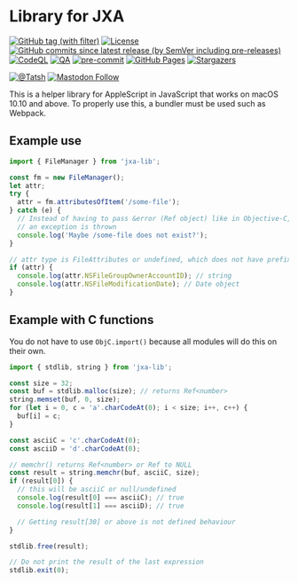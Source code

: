 # Library for JXA

[![GitHub tag (with filter)](https://img.shields.io/github/v/tag/Tatsh/jxa-lib)](https://github.com/Tatsh/jxa-lib/tags)
[![License](https://img.shields.io/github/license/Tatsh/jxa-lib)](https://github.com/Tatsh/jxa-lib/blob/master/LICENSE.txt)
[![GitHub commits since latest release (by SemVer including pre-releases)](https://img.shields.io/github/commits-since/Tatsh/jxa-lib/v0.0.2/master)](https://github.com/Tatsh/jxa-lib/compare/v0.0.2...master)
[![CodeQL](https://github.com/Tatsh/jxa-lib/actions/workflows/codeql.yml/badge.svg)](https://github.com/Tatsh/jxa-lib/actions/workflows/codeql.yml)
[![QA](https://github.com/Tatsh/jxa-lib/actions/workflows/qa.yml/badge.svg)](https://github.com/Tatsh/jxa-lib/actions/workflows/qa.yml)
[![pre-commit](https://img.shields.io/badge/pre--commit-enabled-brightgreen?logo=pre-commit&logoColor=white)](https://github.com/pre-commit/pre-commit)
[![GitHub Pages](https://github.com/Tatsh/jxa-lib/actions/workflows/pages/pages-build-deployment/badge.svg)](https://tatsh.github.io/jxa-lib/)
[![Stargazers](https://img.shields.io/github/stars/Tatsh/jxa-lib?logo=github&style=flat)](https://github.com/Tatsh/jxa-lib/stargazers)

[![@Tatsh](https://img.shields.io/badge/dynamic/json?url=https%3A%2F%2Fpublic.api.bsky.app%2Fxrpc%2Fapp.bsky.actor.getProfile%2F%3Factor%3Ddid%3Aplc%3Auq42idtvuccnmtl57nsucz72%26query%3D%24.followersCount%26style%3Dsocial%26logo%3Dbluesky%26label%3DFollow%2520%40Tatsh&query=%24.followersCount&style=social&logo=bluesky&label=Follow%20%40Tatsh)](https://bsky.app/profile/Tatsh.bsky.social)
[![Mastodon Follow](https://img.shields.io/mastodon/follow/109370961877277568?domain=hostux.social&style=social)](https://hostux.social/@Tatsh)

This is a helper library for AppleScript in JavaScript that works on macOS 10.10 and above. To
properly use this, a bundler must be used such as Webpack.

## Example use

```typescript
import { FileManager } from 'jxa-lib';

const fm = new FileManager();
let attr;
try {
  attr = fm.attributesOfItem('/some-file');
} catch (e) {
  // Instead of having to pass &error (Ref object) like in Objective-C,
  // an exception is thrown
  console.log('Maybe /some-file does not exist?');
}

// attr type is FileAttributes or undefined, which does not have prefixes removed
if (attr) {
  console.log(attr.NSFileGroupOwnerAccountID); // string
  console.log(attr.NSFileModificationDate); // Date object
}
```

## Example with C functions

You do not have to use `ObjC.import()` because all modules will do this on their own.

```typescript
import { stdlib, string } from 'jxa-lib';

const size = 32;
const buf = stdlib.malloc(size); // returns Ref<number>
string.memset(buf, 0, size);
for (let i = 0, c = 'a'.charCodeAt(0); i < size; i++, c++) {
  buf[i] = c;
}

const asciiC = 'c'.charCodeAt(0);
const asciiD = 'd'.charCodeAt(0);

// memchr() returns Ref<number> or Ref to NULL
const result = string.memchr(buf, asciiC, size);
if (result[0]) {
  // this will be asciiC or null/undefined
  console.log(result[0] === asciiC); // true
  console.log(result[1] === asciiD); // true

  // Getting result[30] or above is not defined behaviour
}

stdlib.free(result);

// Do not print the result of the last expression
stdlib.exit(0);
```
